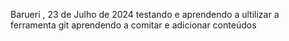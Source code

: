 Barueri , 23 de Julho de 2024
  testando e aprendendo a ultilizar a ferramenta git
   aprendendo a comitar e adicionar conteúdos
   